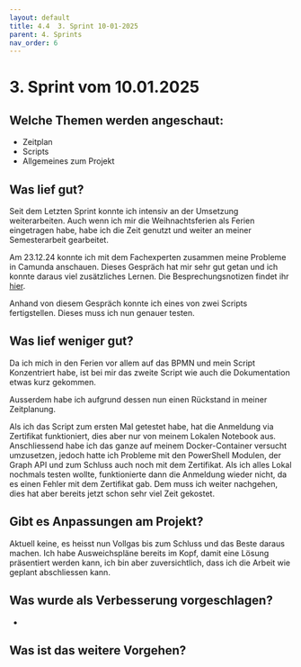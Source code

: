 ```yaml
---
layout: default
title: 4.4  3. Sprint 10-01-2025
parent: 4. Sprints
nav_order: 6
---
```


# 3. Sprint vom 10.01.2025

## Welche Themen werden angeschaut:
- Zeitplan
- Scripts
- Allgemeines zum Projekt

## Was lief gut?
Seit dem Letzten Sprint konnte ich intensiv an der Umsetzung weiterarbeiten. 
Auch wenn ich mir die Weihnachtsferien als Ferien eingetragen habe, habe ich die Zeit genutzt und weiter an meiner Semesterarbeit gearbeitet.

Am 23.12.24 konnte ich mit dem Fachexperten zusammen meine Probleme in Camunda anschauen. Dieses Gespräch hat mir sehr gut getan und ich konnte daraus viel zusätzliches Lernen. Die Besprechungsnotizen findet ihr [hier](./besprechung_bpmn_23-12-2024.md). 

Anhand von diesem Gespräch konnte ich eines von zwei Scripts fertigstellen. Dieses muss ich nun genauer testen. 
## Was lief weniger gut?
Da ich mich in den Ferien vor allem auf das BPMN und mein Script Konzentriert habe, ist bei mir das zweite Script wie auch die Dokumentation etwas kurz gekommen. 

Ausserdem habe ich aufgrund dessen nun einen Rückstand in meiner Zeitplanung.

Als ich das Script zum ersten Mal getestet habe, hat die Anmeldung via Zertifikat funktioniert, dies aber nur von meinem Lokalen Notebook aus. Anschliessend habe ich das ganze auf meinem Docker-Container versucht umzusetzen, jedoch hatte ich Probleme mit den PowerShell Modulen, der Graph API und zum Schluss auch noch mit dem Zertifikat. 
Als ich alles Lokal nochmals testen wollte, funktionierte dann die Anmeldung wieder nicht, da es einen Fehler mit dem Zertifikat gab. Dem muss ich weiter nachgehen, dies hat aber bereits jetzt schon sehr viel Zeit gekostet. 

## Gibt es Anpassungen am Projekt?
Aktuell keine, es heisst nun Vollgas bis zum Schluss und das Beste daraus machen. 
Ich habe Ausweichspläne bereits im Kopf, damit eine Lösung präsentiert werden kann, ich bin aber zuversichtlich, dass ich die Arbeit wie geplant abschliessen kann. 




## Was wurde als Verbesserung vorgeschlagen?

- 
## Was ist das weitere Vorgehen?
